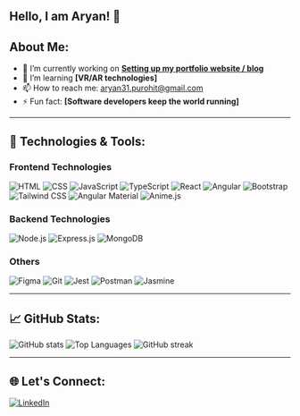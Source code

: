 ## Hello, I am Aryan! 👋

## About Me:
- 🔭 I’m currently working on **[Setting up my portfolio website / blog](#)**
- 🌱 I’m learning **[VR/AR technologies]**
- 📫 How to reach me: [aryan31.purohit@gmail.com](mailto:aryan31.purohit@gmail.com)
- ⚡ Fun fact: **[Software developers keep the world running]**

---

## 🌟 Technologies & Tools:
### Frontend Technologies
![HTML](https://img.shields.io/badge/-HTML5-E34F26?logo=html5&logoColor=white)
![CSS](https://img.shields.io/badge/-CSS3-1572B6?logo=css3&logoColor=white)
![JavaScript](https://img.shields.io/badge/-JavaScript-F7DF1E?logo=javascript&logoColor=black)
![TypeScript](https://img.shields.io/badge/-TypeScript-3178C6?logo=typescript&logoColor=white)
![React](https://img.shields.io/badge/-React-61DAFB?logo=react&logoColor=black)
![Angular](https://img.shields.io/badge/-Angular-DD0031?logo=angular&logoColor=white)
![Bootstrap](https://img.shields.io/badge/-Bootstrap-563D7C?logo=bootstrap&logoColor=white)
![Tailwind CSS](https://img.shields.io/badge/-Tailwind_CSS-38B2AC?logo=tailwind-css&logoColor=white)
![Angular Material](https://img.shields.io/badge/-Angular%20Material-009688?logo=angular&logoColor=white)
![Anime.js](https://img.shields.io/badge/-Anime.js-FCC624?logo=javascript&logoColor=black)

### Backend Technologies
![Node.js](https://img.shields.io/badge/-Node.js-339933?logo=node.js&logoColor=white)
![Express.js](https://img.shields.io/badge/-Express.js-000000?logo=express&logoColor=white)
![MongoDB](https://img.shields.io/badge/-MongoDB-47A248?logo=mongodb&logoColor=white)

### Others 
![Figma](https://img.shields.io/badge/-Figma-F24E1E?logo=figma&logoColor=white)
![Git](https://img.shields.io/badge/-Git-F05032?logo=git&logoColor=white)
![Jest](https://img.shields.io/badge/-Jest-C21325?logo=jest&logoColor=white)
![Postman](https://img.shields.io/badge/-Postman-FF6C37?logo=postman&logoColor=white)
![Jasmine](https://img.shields.io/badge/-Jasmine-8A4182?logo=jasmine&logoColor=white)

---

## 📈 GitHub Stats:
![GitHub stats](https://github-readme-stats.vercel.app/api?username=A-rya-n&show_icons=true&theme=radical)
![Top Languages](https://github-readme-stats.vercel.app/api/top-langs/?username=A-rya-n&layout=compact&theme=radical)
![GitHub streak](https://github-readme-streak-stats.herokuapp.com/?user=A-rya-n&theme=radical)

---

## 🌐 Let's Connect:
[![LinkedIn](https://img.shields.io/badge/-LinkedIn-blue?logo=linkedin)](https://www.linkedin.com/in/aryan-p-236576254/)
